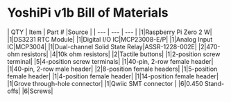 # YoshiPi v1b Bill of Materials

| QTY | Item | Part # |Source |
| --- | --- | --- |
|1|Raspberry Pi Zero 2 W|
|1|DS3231 RTC Module|
|1|Digital I/O IC|MCP23008-E/P|
|1|Analog Input IC|MCP3004|
|1|Dual-channel Solid State Relay|ASSR-1228-002E|
|2|470-ohm resistors|
|4|10k ohm resistors|
|2|Tactile buttons|
|1|2-position screw terminal|
|5|4-position screw terminals|
|1|40-pin, 2-row female header|
|1|40-pin, 2-row male header|
|2|8-position female headers|
|1|5-position female header|
|1|4-position female header|
|1|14-position female header|
|1|Grove through-hole connector|
|1|Qwiic SMT connector |
|6|0.450 Stand-offs|
|6|Screws|
